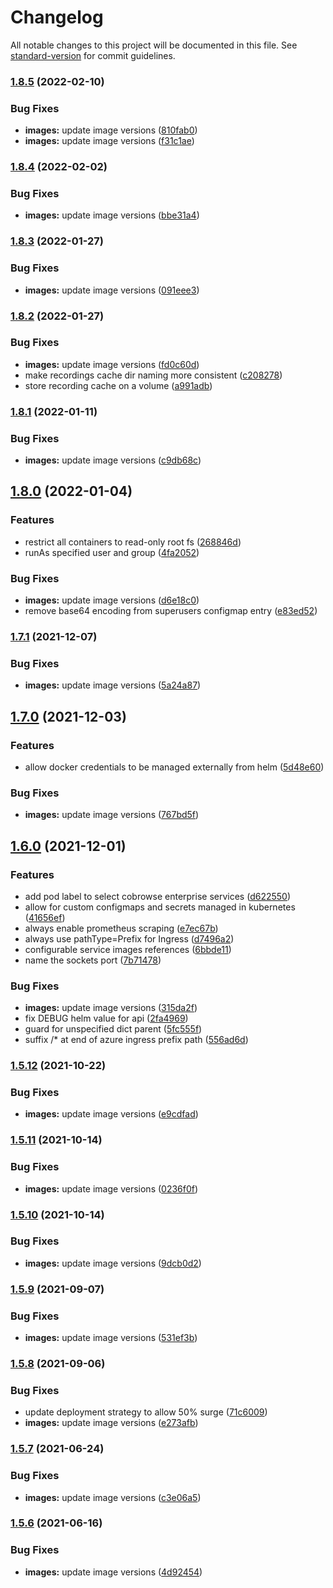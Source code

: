 # Changelog

All notable changes to this project will be documented in this file. See [standard-version](https://github.com/conventional-changelog/standard-version) for commit guidelines.

### [1.8.5](#) (2022-02-10)


### Bug Fixes

* **images:** update image versions ([810fab0](#))
* **images:** update image versions ([f31c1ae](#))

### [1.8.4](#) (2022-02-02)


### Bug Fixes

* **images:** update image versions ([bbe31a4](#))

### [1.8.3](#) (2022-01-27)


### Bug Fixes

* **images:** update image versions ([091eee3](#))

### [1.8.2](#) (2022-01-27)


### Bug Fixes

* **images:** update image versions ([fd0c60d](#))
* make recordings cache dir naming more consistent ([c208278](#))
* store recording cache on a volume ([a991adb](#))

### [1.8.1](#) (2022-01-11)


### Bug Fixes

* **images:** update image versions ([c9db68c](#))

## [1.8.0](#) (2022-01-04)


### Features

* restrict all containers to read-only root fs ([268846d](#))
* runAs specified user and group ([4fa2052](#))


### Bug Fixes

* **images:** update image versions ([d6e18c0](#))
* remove base64 encoding from superusers configmap entry ([e83ed52](#))

### [1.7.1](#) (2021-12-07)


### Bug Fixes

* **images:** update image versions ([5a24a87](#))

## [1.7.0](#) (2021-12-03)


### Features

* allow docker credentials to be managed externally from helm ([5d48e60](#))


### Bug Fixes

* **images:** update image versions ([767bd5f](#))

## [1.6.0](#) (2021-12-01)


### Features

* add pod label to select cobrowse enterprise services ([d622550](#))
* allow for custom configmaps and secrets managed in kubernetes ([41656ef](#))
* always enable prometheus scraping ([e7ec67b](#))
* always use pathType=Prefix for Ingress ([d7496a2](#))
* configurable service images references ([6bbde11](#))
* name the sockets port ([7b71478](#))


### Bug Fixes

* **images:** update image versions ([315da2f](#))
* fix DEBUG helm value for api ([2fa4969](#))
* guard for unspecified dict parent ([5fc555f](#))
* suffix /* at end of azure ingress prefix path ([556ad6d](#))

### [1.5.12](#) (2021-10-22)


### Bug Fixes

* **images:** update image versions ([e9cdfad](#))

### [1.5.11](#) (2021-10-14)


### Bug Fixes

* **images:** update image versions ([0236f0f](#))

### [1.5.10](#) (2021-10-14)


### Bug Fixes

* **images:** update image versions ([9dcb0d2](#))

### [1.5.9](#) (2021-09-07)


### Bug Fixes

* **images:** update image versions ([531ef3b](#))

### [1.5.8](#) (2021-09-06)


### Bug Fixes

* update deployment strategy to allow 50% surge ([71c6009](#))
* **images:** update image versions ([e273afb](#))

### [1.5.7](#) (2021-06-24)


### Bug Fixes

* **images:** update image versions ([c3e06a5](#))

### [1.5.6](#) (2021-06-16)


### Bug Fixes

* **images:** update image versions ([4d92454](#))
